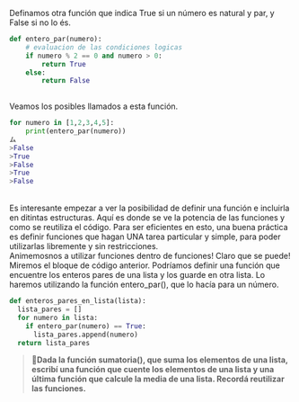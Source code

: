 Definamos otra función que indica True si un número es natural y par, y False si no lo és.

``` python
def entero_par(numero):
    # evaluacion de las condiciones logicas
    if numero % 2 == 0 and numero > 0:
        return True
    else:
        return False
  
```
Veamos los posibles llamados a esta función.


``` python
for numero in [1,2,3,4,5]:
    print(entero_par(numero))
ム
>False
>True
>False
>True
>False
```
<br>
Es interesante empezar a ver la posibilidad de definir una función e incluirla en ditintas estructuras. Aquí es donde se ve la potencia de las funciones y como se reutiliza el código. Para ser eficientes en esto, una buena práctica es definir funciones que hagan UNA tarea particular y simple, para poder utilizarlas libremente y sin restricciones.<br>
Animemosnos a utilizar funciones dentro de funciones! Claro que se puede!
<br>
Miremos el bloque de código anterior. Podríamos definir una función que encuentre los enteros pares de una lista y los guarde en otra lista. Lo haremos utilizando la función entero_par(), que lo hacía para un número.

<br>

``` python
def enteros_pares_en_lista(lista):
  lista_pares = []
  for numero in lista:
    if entero_par(numero) == True:
      lista_pares.append(numero)
  return lista_pares
```


> :memo:**Dada la función sumatoria(), que suma los elementos de una lista, escribí una función que cuente los elementos de una lista y una última función que calcule la media de una lista. Recordá reutilizar las funciones.**